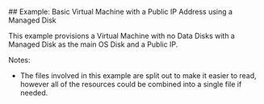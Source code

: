 ## Example: Basic Virtual Machine with a Public IP Address using a Managed Disk

This example provisions a Virtual Machine with no Data Disks with a Managed Disk as the main OS Disk and a Public IP.

Notes:

- The files involved in this example are split out to make it easier to read, however all of the resources could be combined into a single file if needed.

